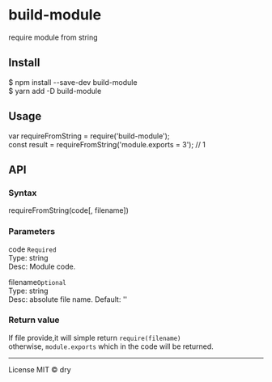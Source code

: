 # build-module

require module from string

## Install

$ npm install --save-dev build-module  
$ yarn add -D build-module

## Usage

var requireFromString = require('build-module');  
const result = requireFromString('module.exports = 3'); // 1

## API

### Syntax

requireFromString(code[, filename])

### Parameters

code `Required`  
Type: string  
Desc: Module code.

filename`Optional`  
Type: string  
Desc: absolute file name.
Default: ''

### Return value

If file provide,it will simple return `require(filename)`  
otherwise, `module.exports` which in the code will be returned.

---

License
MIT © dry
